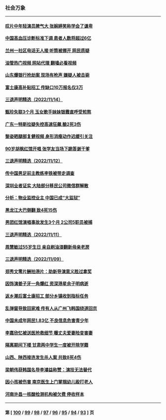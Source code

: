 ### 社会万象
---
#### [叹片中年轻演员脾气大 张婉婷笑称学会了谦卑](../../pages/ncid282/n13866703.md?11161645) 
#### [中国高血压诊断标准下调 患者人数将超过6亿](../../pages/ncid282/n13866552.md?11161645) 
#### [兰州一社区电话无人接 听筒被挪开 网民质疑](../../pages/ncid282/n13866318.md?11161645) 
#### [油管热门视频 网站代理 翻墙必看视频](http://138.2.39.72:81/youtube.html?epic-marker?11161645)
#### [山东爆银行抢劫案 现场有枪声 嫌疑人被击毙](../../pages/ncid282/n13866126.md?11161645) 
#### [富士康高补贴招工 传缺口10万报名仅3万](../../pages/ncid282/n13866121.md?11161645) 
#### [三退声明精选（2022/11/14）](../../pages/ncid282/n13866093.md?11161645) 
#### [甄珍失联3个月 玉女歌手妹妹银霞直呼受煎熬](../../pages/ncid282/n13865911.md?11161645) 
#### [广东一特斯拉疑失控高速狂飙 酿2死3伤](../../pages/ncid282/n13865421.md?11161645) 
#### [黎姿晒腿部复健视频 身形消瘦动作迟缓引关注](../../pages/ncid282/n13865235.md?11161645) 
#### [90岁胡枫红馆开唱 张学友当场下跪答谢干爹](../../pages/ncid282/n13865216.md?11161645) 
#### [三退声明精选（2022/11/12）](../../pages/ncid282/n13865082.md?11161645) 
#### [传中国男足前主教练李铁被带走调查](../../pages/ncid282/n13865022.md?11161645) 
#### [深圳业者证实 大陆部分移民公司微信群解散](../../pages/ncid282/n13864916.md?11161645) 
#### [分析：物业监控业主 中国已成“大监狱”](../../pages/ncid282/n13864795.md?11161645) 
#### [黑龙江大巴侧翻 致4死15伤](../../pages/ncid282/n13864553.md?11161645) 
#### [男团红馆演唱事故发生3个月 2公司5职员被捕](../../pages/ncid282/n13864360.md?11161645) 
#### [三退声明精选（2022/11/11）](../../pages/ncid282/n13864382.md?11161645) 
#### [周慧敏过55岁生日 亲自刷油漆翻新母亲老房](../../pages/ncid282/n13863752.md?11161645) 
#### [三退声明精选（2022/11/09）](../../pages/ncid282/n13863776.md?11161645) 
#### [郑秀文零片酬拍港片：助新导演意义胜过拿奖](../../pages/ncid282/n13863717.md?11161645) 
#### [因饰演姜子牙一角爆红 资深港星余子明病逝](../../pages/ncid282/n13863661.md?11161645) 
#### [返乡潮后富士康招工 部分乡镇收到指标任务](../../pages/ncid282/n13863270.md?11161645) 
#### [乱弹窗导致回家难 传有人从广州飞韩国绕道回京](../../pages/ncid282/n13863269.md?11161645) 
#### [中国未成年网民1.83亿 不良信息危害青少年](../../pages/ncid282/n13863329.md?11161645) 
#### [李嘉欣忆被送医抢救细节 曝丈夫爱妻险变害妻](../../pages/ncid282/n13862973.md?11161645) 
#### [隔离期间下楼 甘肃两中学生一度被开除学籍](../../pages/ncid282/n13863161.md?11161645) 
#### [山西、陕西接连发生杀人案 共致8死4伤](../../pages/ncid282/n13863034.md?11161645) 
#### [梁朝伟获韩国名导李濬益称赞：演技无法替代](../../pages/ncid282/n13862853.md?11161645) 
#### [因小孩被伤害 南京医生上门掌掴幼儿殴打老人](../../pages/ncid282/n13862582.md?11161645) 
#### [河南许昌一核酸检测机构被欠费 停收样本](../../pages/ncid282/n13862337.md?11161645) 

---
#### 第 [ [100](./100.md?11161645) / [99](./99.md?11161645) / [98](./98.md?11161645) / [97](./97.md?11161645) / [96](./96.md?11161645) / [95](./95.md?11161645) / [94](./94.md?11161645) / [93](./93.md?11161645) ] 页
